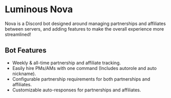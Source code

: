 # Luminous Nova
Nova is a Discord bot designed around managing partnerships and affiliates between servers, and adding features to make the overall experience more streamlined!

## Bot Features
* Weekly & all-time partnership and affiliate tracking.
* Easily hire PMs/AMs with one command (Includes autorole and auto nickname).
* Configurable partnership requirements for both partnerships and affiliates.
* Customizable auto-responses for partnerships and affiliates.
